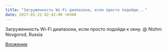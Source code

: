 ```yaml
---
title: "Загруженность Wi-Fi диапазона, если просто подойди..."
date: 2017-01-22 02:42:00 +0300
---
```


Загруженность Wi-Fi диапазона, если просто подойди к окну. @ Nizhni Novgorod, Russia

[Вложение](/assets/vk_photos/3/Q0szAvq3hpo.jpg)
